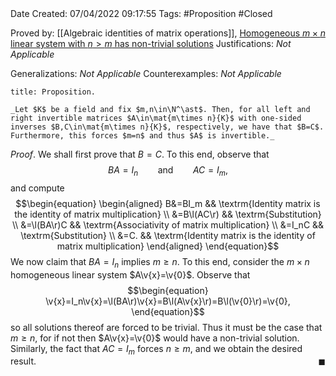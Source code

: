 <br />
<br />

Date Created: 07/04/2022 09:17:55
Tags: #Proposition #Closed

Proved by: [[Algebraic identities of matrix operations]], [Homogeneous $m\times n$ linear system with $n>m$ has non-trivial solutions](Homogeneous%20linear%20system%20with%20more%20unknowns%20than%20equations%20has%20non-trivial%20solutions.md)
Justifications: _Not Applicable_

Generalizations: _Not Applicable_
Counterexamples: _Not Applicable_

``` ad-Proposition
title: Proposition.

_Let $K$ be a field and fix $m,n\in\N^\ast$. Then, for all left and right invertible matrices $A\in\mat{m\times n}{K}$ with one-sided inverses $B,C\in\mat{m\times n}{K}$, respectively, we have that $B=C$. Furthermore, this forces $m=n$ and thus $A$ is invertible._

```

_Proof_. We shall first prove that $B=C$. To this end, observe that
$$\begin{equation}
    BA=I_n\ \ \ \ \ \ \ \ \textrm{and}\ \ \ \ \ \ \ \ AC=I_m,
\end{equation}$$
and compute
$$\begin{equation}
    \begin{aligned}
        B&=BI_m && \textrm{Identity matrix is the identity of matrix multiplication} \\
        &=B\l(AC\r) && \textrm{Substitution} \\
        &=\l(BA\r)C && \textrm{Associativity of matrix multiplication} \\
        &=I_nC && \textrm{Substitution} \\
        &=C. && \textrm{Identity matrix is the identity of matrix multiplication}
    \end{aligned}
\end{equation}$$
We now claim that $BA=I_n$ implies $m\geq n$. To this end, consider the $m\times n$ homogeneous linear system $A\v{x}=\v{0}$. Observe that
$$\begin{equation}
    \v{x}=I_n\v{x}=\l(BA\r)\v{x}=B\l(A\v{x}\r)=B\l(\v{0}\r)=\v{0},
\end{equation}$$
so all solutions thereof are forced to be trivial. Thus it must be the case that $m\geq n$, for if not then $A\v{x}=\v{0}$ would have a non-trivial solution. Similarly, the fact that $AC=I_m$ forces $n\geq m$, and we obtain the desired result.<span style="float:right;">$\blacksquare$</span>
